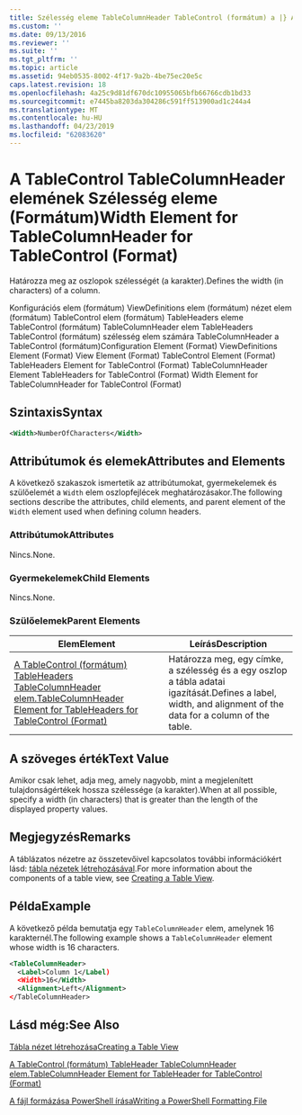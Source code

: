 ```yaml
---
title: Szélesség eleme TableColumnHeader TableControl (formátum) a |} A Microsoft Docs
ms.custom: ''
ms.date: 09/13/2016
ms.reviewer: ''
ms.suite: ''
ms.tgt_pltfrm: ''
ms.topic: article
ms.assetid: 94eb0535-8002-4f17-9a2b-4be75ec20e5c
caps.latest.revision: 18
ms.openlocfilehash: 4a25c9d81df670dc10955065bfb66766cdb1bd33
ms.sourcegitcommit: e7445ba8203da304286c591ff513900ad1c244a4
ms.translationtype: MT
ms.contentlocale: hu-HU
ms.lasthandoff: 04/23/2019
ms.locfileid: "62083620"
---
```

# <a name="width-element-for-tablecolumnheader-for-tablecontrol-format"></a><span data-ttu-id="9d718-102">A TableControl TableColumnHeader elemének Szélesség eleme (Formátum)</span><span class="sxs-lookup"><span data-stu-id="9d718-102">Width Element for TableColumnHeader for TableControl (Format)</span></span>

<span data-ttu-id="9d718-103">Határozza meg az oszlopok szélességét (a karakter).</span><span class="sxs-lookup"><span data-stu-id="9d718-103">Defines the width (in characters) of a column.</span></span>

<span data-ttu-id="9d718-104">Konfigurációs elem (formátum) ViewDefinitions elem (formátum) nézet elem (formátum) TableControl elem (formátum) TableHeaders eleme TableControl (formátum) TableColumnHeader elem TableHeaders TableControl (formátum) szélesség elem számára TableColumnHeader a TableControl (formátum)</span><span class="sxs-lookup"><span data-stu-id="9d718-104">Configuration Element (Format) ViewDefinitions Element (Format) View Element (Format) TableControl Element (Format) TableHeaders Element for TableControl (Format) TableColumnHeader Element TableHeaders for TableControl (Format) Width Element for TableColumnHeader for TableControl (Format)</span></span>

## <a name="syntax"></a><span data-ttu-id="9d718-105">Szintaxis</span><span class="sxs-lookup"><span data-stu-id="9d718-105">Syntax</span></span>

```xml
<Width>NumberOfCharacters</Width>
```

## <a name="attributes-and-elements"></a><span data-ttu-id="9d718-106">Attribútumok és elemek</span><span class="sxs-lookup"><span data-stu-id="9d718-106">Attributes and Elements</span></span>

<span data-ttu-id="9d718-107">A következő szakaszok ismertetik az attribútumokat, gyermekelemek és szülőelemét a `Width` elem oszlopfejlécek meghatározásakor.</span><span class="sxs-lookup"><span data-stu-id="9d718-107">The following sections describe the attributes, child elements, and parent element of the `Width` element used when defining column headers.</span></span>

### <a name="attributes"></a><span data-ttu-id="9d718-108">Attribútumok</span><span class="sxs-lookup"><span data-stu-id="9d718-108">Attributes</span></span>

<span data-ttu-id="9d718-109">Nincs.</span><span class="sxs-lookup"><span data-stu-id="9d718-109">None.</span></span>

### <a name="child-elements"></a><span data-ttu-id="9d718-110">Gyermekelemek</span><span class="sxs-lookup"><span data-stu-id="9d718-110">Child Elements</span></span>

<span data-ttu-id="9d718-111">Nincs.</span><span class="sxs-lookup"><span data-stu-id="9d718-111">None.</span></span>

### <a name="parent-elements"></a><span data-ttu-id="9d718-112">Szülőelemek</span><span class="sxs-lookup"><span data-stu-id="9d718-112">Parent Elements</span></span>

|<span data-ttu-id="9d718-113">Elem</span><span class="sxs-lookup"><span data-stu-id="9d718-113">Element</span></span>|<span data-ttu-id="9d718-114">Leírás</span><span class="sxs-lookup"><span data-stu-id="9d718-114">Description</span></span>|
|-------------|-----------------|
|[<span data-ttu-id="9d718-115">A TableControl (formátum) TableHeaders TableColumnHeader elem.</span><span class="sxs-lookup"><span data-stu-id="9d718-115">TableColumnHeader Element for TableHeaders for TableControl (Format)</span></span>](./tablecolumnheader-element-format.md)|<span data-ttu-id="9d718-116">Határozza meg, egy címke, a szélesség és a egy oszlop a tábla adatai igazítását.</span><span class="sxs-lookup"><span data-stu-id="9d718-116">Defines a label, width, and alignment of the data for a column of the table.</span></span>|

## <a name="text-value"></a><span data-ttu-id="9d718-117">A szöveges érték</span><span class="sxs-lookup"><span data-stu-id="9d718-117">Text Value</span></span>

<span data-ttu-id="9d718-118">Amikor csak lehet, adja meg, amely nagyobb, mint a megjelenített tulajdonságértékek hossza szélessége (a karakter).</span><span class="sxs-lookup"><span data-stu-id="9d718-118">When at all possible, specify a width (in characters) that is greater than the length of the displayed property values.</span></span>

## <a name="remarks"></a><span data-ttu-id="9d718-119">Megjegyzés</span><span class="sxs-lookup"><span data-stu-id="9d718-119">Remarks</span></span>

<span data-ttu-id="9d718-120">A táblázatos nézetre az összetevőivel kapcsolatos további információkért lásd: [tábla nézetek létrehozásával](./creating-a-table-view.md).</span><span class="sxs-lookup"><span data-stu-id="9d718-120">For more information about the components of a table view, see [Creating a Table View](./creating-a-table-view.md).</span></span>

## <a name="example"></a><span data-ttu-id="9d718-121">Példa</span><span class="sxs-lookup"><span data-stu-id="9d718-121">Example</span></span>

<span data-ttu-id="9d718-122">A következő példa bemutatja egy `TableColumnHeader` elem, amelynek 16 karakternél.</span><span class="sxs-lookup"><span data-stu-id="9d718-122">The following example shows a `TableColumnHeader` element whose width is 16 characters.</span></span>

```xml
<TableColumnHeader>
  <Label>Column 1</Label)
  <Width>16</Width>
  <Alignment>Left</Alignment>
</TableColumnHeader>
```

## <a name="see-also"></a><span data-ttu-id="9d718-123">Lásd még:</span><span class="sxs-lookup"><span data-stu-id="9d718-123">See Also</span></span>

[<span data-ttu-id="9d718-124">Tábla nézet létrehozása</span><span class="sxs-lookup"><span data-stu-id="9d718-124">Creating a Table View</span></span>](./creating-a-table-view.md)

[<span data-ttu-id="9d718-125">A TableControl (formátum) TableHeader TableColumnHeader elem.</span><span class="sxs-lookup"><span data-stu-id="9d718-125">TableColumnHeader Element for TableHeader for TableControl (Format)</span></span>](./tablecolumnheader-element-format.md)

[<span data-ttu-id="9d718-126">A fájl formázása PowerShell írása</span><span class="sxs-lookup"><span data-stu-id="9d718-126">Writing a PowerShell Formatting File</span></span>](./writing-a-powershell-formatting-file.md)
